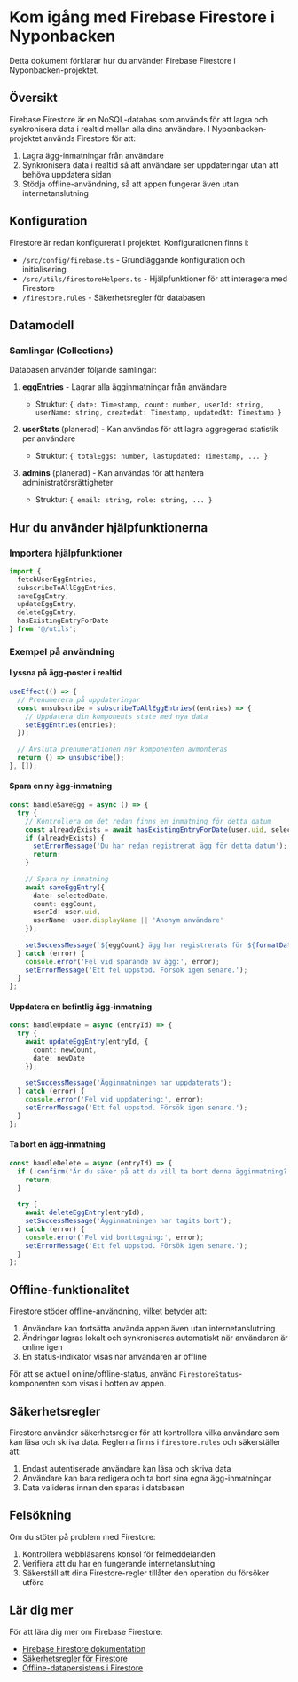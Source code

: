 # Kom igång med Firebase Firestore i Nyponbacken

Detta dokument förklarar hur du använder Firebase Firestore i Nyponbacken-projektet.

## Översikt

Firebase Firestore är en NoSQL-databas som används för att lagra och synkronisera data i realtid mellan alla dina användare. I Nyponbacken-projektet används Firestore för att:

1. Lagra ägg-inmatningar från användare
2. Synkronisera data i realtid så att användare ser uppdateringar utan att behöva uppdatera sidan
3. Stödja offline-användning, så att appen fungerar även utan internetanslutning

## Konfiguration

Firestore är redan konfigurerat i projektet. Konfigurationen finns i:
- `/src/config/firebase.ts` - Grundläggande konfiguration och initialisering
- `/src/utils/firestoreHelpers.ts` - Hjälpfunktioner för att interagera med Firestore
- `/firestore.rules` - Säkerhetsregler för databasen

## Datamodell

### Samlingar (Collections)

Databasen använder följande samlingar:

1. **eggEntries** - Lagrar alla ägginmatningar från användare
   - Struktur: `{ date: Timestamp, count: number, userId: string, userName: string, createdAt: Timestamp, updatedAt: Timestamp }`

2. **userStats** (planerad) - Kan användas för att lagra aggregerad statistik per användare
   - Struktur: `{ totalEggs: number, lastUpdated: Timestamp, ... }`

3. **admins** (planerad) - Kan användas för att hantera administratörsrättigheter
   - Struktur: `{ email: string, role: string, ... }`

## Hur du använder hjälpfunktionerna

### Importera hjälpfunktioner

```typescript
import { 
  fetchUserEggEntries, 
  subscribeToAllEggEntries,
  saveEggEntry, 
  updateEggEntry, 
  deleteEggEntry,
  hasExistingEntryForDate
} from '@/utils';
```

### Exempel på användning

#### Lyssna på ägg-poster i realtid

```typescript
useEffect(() => {
  // Prenumerera på uppdateringar
  const unsubscribe = subscribeToAllEggEntries((entries) => {
    // Uppdatera din komponents state med nya data
    setEggEntries(entries);
  });
  
  // Avsluta prenumerationen när komponenten avmonteras
  return () => unsubscribe();
}, []);
```

#### Spara en ny ägg-inmatning

```typescript
const handleSaveEgg = async () => {
  try {
    // Kontrollera om det redan finns en inmatning för detta datum
    const alreadyExists = await hasExistingEntryForDate(user.uid, selectedDate);
    if (alreadyExists) {
      setErrorMessage('Du har redan registrerat ägg för detta datum');
      return;
    }
    
    // Spara ny inmatning
    await saveEggEntry({
      date: selectedDate,
      count: eggCount,
      userId: user.uid,
      userName: user.displayName || 'Anonym användare'
    });
    
    setSuccessMessage(`${eggCount} ägg har registrerats för ${formatDate(selectedDate)}`);
  } catch (error) {
    console.error('Fel vid sparande av ägg:', error);
    setErrorMessage('Ett fel uppstod. Försök igen senare.');
  }
};
```

#### Uppdatera en befintlig ägg-inmatning

```typescript
const handleUpdate = async (entryId) => {
  try {
    await updateEggEntry(entryId, {
      count: newCount,
      date: newDate
    });
    
    setSuccessMessage('Ägginmatningen har uppdaterats');
  } catch (error) {
    console.error('Fel vid uppdatering:', error);
    setErrorMessage('Ett fel uppstod. Försök igen senare.');
  }
};
```

#### Ta bort en ägg-inmatning

```typescript
const handleDelete = async (entryId) => {
  if (!confirm('Är du säker på att du vill ta bort denna ägginmatning?')) {
    return;
  }
  
  try {
    await deleteEggEntry(entryId);
    setSuccessMessage('Ägginmatningen har tagits bort');
  } catch (error) {
    console.error('Fel vid borttagning:', error);
    setErrorMessage('Ett fel uppstod. Försök igen senare.');
  }
};
```

## Offline-funktionalitet

Firestore stöder offline-användning, vilket betyder att:

1. Användare kan fortsätta använda appen även utan internetanslutning
2. Ändringar lagras lokalt och synkroniseras automatiskt när användaren är online igen
3. En status-indikator visas när användaren är offline

För att se aktuell online/offline-status, använd `FirestoreStatus`-komponenten som visas i botten av appen.

## Säkerhetsregler

Firestore använder säkerhetsregler för att kontrollera vilka användare som kan läsa och skriva data. Reglerna finns i `firestore.rules` och säkerställer att:

1. Endast autentiserade användare kan läsa och skriva data
2. Användare kan bara redigera och ta bort sina egna ägg-inmatningar
3. Data valideras innan den sparas i databasen

## Felsökning

Om du stöter på problem med Firestore:

1. Kontrollera webbläsarens konsol för felmeddelanden
2. Verifiera att du har en fungerande internetanslutning
3. Säkerställ att dina Firestore-regler tillåter den operation du försöker utföra

## Lär dig mer

För att lära dig mer om Firebase Firestore:

- [Firebase Firestore dokumentation](https://firebase.google.com/docs/firestore)
- [Säkerhetsregler för Firestore](https://firebase.google.com/docs/firestore/security/get-started)
- [Offline-datapersistens i Firestore](https://firebase.google.com/docs/firestore/manage-data/enable-offline)
